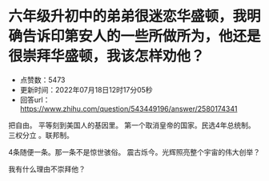 # 六年级升初中的弟弟很迷恋华盛顿，我明确告诉印第安人的一些所做所为，他还是很崇拜华盛顿，我该怎样劝他？
- 点赞数：5473
- 更新时间：2022年07月18日12时17分05秒
- 回答url：https://www.zhihu.com/question/543449196/answer/2580174341
<body>
 <p data-pid="LDL-LjIc">把自由。 平等刻到美国人的基因里。 第一个取消皇帝的国家。民选4年总统制。三权分立 。联邦制。</p>
 <p data-pid="_rQin__8">4条随便一条。那一条不是惊世骇俗。 震古烁今。光辉照亮整个宇宙的伟大创举？</p>
 <p data-pid="myWhfJfh">我有什么理由不崇拜他？</p>
</body>